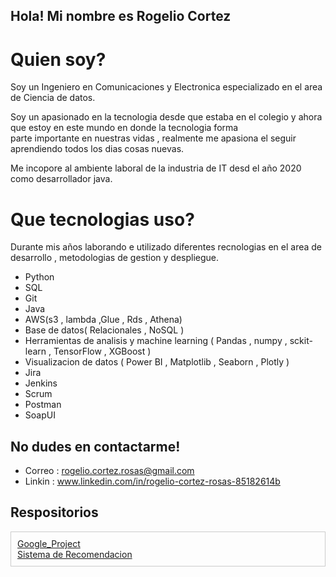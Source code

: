 ## Hola! Mi nombre  es Rogelio Cortez

# Quien soy?
Soy un Ingeniero en Comunicaciones y Electronica especializado en el area de Ciencia de datos.

Soy un apasionado en la tecnologia desde que estaba en el colegio y ahora que estoy en este mundo en donde la tecnologia forma  
parte importante en nuestras vidas , realmente me apasiona el seguir aprendiendo todos los dias cosas nuevas.

Me incopore al ambiente laboral de la industria de IT desd el año 2020 como desarrollador java.


# Que tecnologias uso?

Durante mis años laborando e utilizado diferentes recnologias en el area de desarrollo , metodologias de gestion y despliegue.
* Python
* SQL
* Git
* Java
* AWS(s3 , lambda  ,Glue , Rds , Athena)
* Base de datos( Relacionales , NoSQL )
* Herramientas de analisis y machine learning ( Pandas , numpy , sckit-learn , TensorFlow , XGBoost )
* Visualizacion de datos ( Power BI , Matplotlib , Seaborn , Plotly )
* Jira
* Jenkins
* Scrum
* Postman
* SoapUI


## No dudes en contactarme!

* Correo : rogelio.cortez.rosas@gmail.com
* Linkin : www.linkedin.com/in/rogelio-cortez-rosas-85182614b

## Respositorios

<div style="border: 1px solid #ccc; padding: 10px; margin-bottom: 10px;">
  <a href="[https://github.com/usuario/nombre-del-repositorio-frontend](https://github.com/Gustavocoello/PF_Google_Yelp/tree/main)]">Google_Project</a><br>
  <a href="[https://github.com/RogerCortezRosas/ML_Sistema_Recomendacion_Peliculas]">Sistema de Recomendacion</a>
</div>
